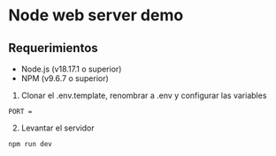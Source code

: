 # Node web server demo

## Requerimientos

-   Node.js (v18.17.1 o superior)
-   NPM (v9.6.7 o superior)

1. Clonar el .env.template, renombrar a .env y configurar las variables

```
PORT =
```

2. Levantar el servidor

```bash
npm run dev
```
